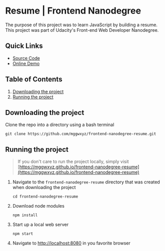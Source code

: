 # Resume | Frontend Nanodegree

The purpose of this project was to learn JavaScript by building a resume. This project was part of Udacity's Front-end Web Developer Nanodegree.


## Quick Links
* [Source Code](https://github.com/mggwxyz/frontend-nanodegree-resume)
* [Online Demo](https://mggwxyz.github.io/frontend-nanodegree-resume)

## Table of Contents
1. [Downloading the project](#downloading-the-project)
2. [Running the project](#running-the-project)

## Downloading the project <a name="downloading-the-project"></a>
Clone the repo into a directory using a bash terminal
```
git clone https://github.com/mggwxyz/frontend-nanodegree-resume.git
```

## Running the project <a name="running-the-project"></a>
>If you don't care to run the project locally, simply visit [https://mggwxyz.github.io/frontend-nanodegree-resume](https://mggwxyz.github.io/frontend-nanodegree-resume)

1. Navigate to the `frontend-nanodegree-resume` directory that was created when downloading the project

    ```
    cd frontend-nanodegree-resume
    ```
2. Download node modules

    ```
    npm install
    ```
3. Start up a local web server

    ```
    npm start
    ```
4. Navigate to  [http://localhost:8080](http://localhost:8080) in you favorite browser

